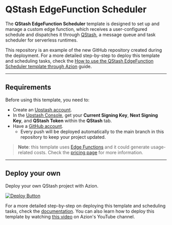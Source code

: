 # QStash EdgeFunction Scheduler

The **QStash EdgeFunction Scheduler** template is designed to set up and manage a custom edge function, which receives a user-configured schedule and dispatches it through [QStash](https://upstash.com/docs/qstash/overall/getstarted), a message queue and task scheduler for serverless runtimes.

This repository is an example of the new GitHub repository created during the deployment. For a more detailed step-by-step to deploy this template and scheduling tasks, check the [How to use the QStash EdgeFunction Scheduler template through Azion](https://www.azion.com/en/documentation/products/guides/qstash-edge-function-scheduler/) guide.

---

## Requirements

Before using this template, you need to:

- Create an [Upstash account](https://console.upstash.com/login).
- In the [Upstash Console](https://console.upstash.com/qstash), get your **Current Signing Key**, **Next Signing Key**, and **QStash Token** within the **QStash** tab.
- Have a [GitHub account](https://github.com/signup).
  - Every push will be deployed automatically to the main branch in this repository to keep your project updated.

> **Note**: this template uses [Edge Functions](https://www.azion.com/en/documentation/products/build/edge-application/edge-functions/) and it could generate usage-related costs. Check the [pricing page](https://www.azion.com/en/pricing/) for more information.

---

## Deploy your own

Deploy your own QStash project with Azion.

[![Deploy Button](https://www.azion.com/button/)](https://console.azion.com/create/upstash/qstash-edgefunction-scheduler "Deploy with Azion")

For a more detailed step-by-step on deploying this template and scheduling tasks, check the [documentation](https://www.azion.com/en/documentation/products/guides/qstash-edge-function-scheduler/). You can also learn how to deploy this template by watching [this video](https://youtu.be/jgphK-DnI80?feature=shared) on Azion's YouTube channel.